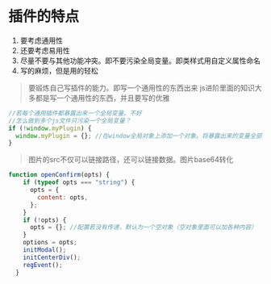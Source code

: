 # 插件的特点

1. 要考虑通用性
2. 还要考虑易用性
3. 尽量不要与其他功能冲突。即不要污染全局变量。即类样式用自定义属性命名
4. 写的麻烦，但是用的轻松

> 要锻炼自己写插件的能力。即写一个通用性的东西出来
> js进阶里面的知识大多都是写一个通用性的东西，并且要写的优雅

```js
//若每个通用插件都暴露出来一个全局变量。不好
//怎么做到多个js文件只污染一个全局变量？
if (!window.myPlugin) {
  window.myPlugin = {}; //在window全局对象上添加一个对象。将暴露出来的变量全部添加在该对象上
}
```

> 图片的src不仅可以链接路径，还可以链接数据。图片base64转化

```js
function openConfirm(opts) {
    if (typeof opts === "string") {
      opts = {
        content: opts,
      };
    }
    if (!opts) {
      opts = {}; //配置若没有传递，默认为一个空对象（空对象里面可以加各种内容）
    }
    options = opts;
    initModal();
    initCenterDiv();
    regEvent();
  }
```